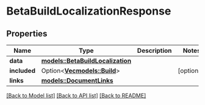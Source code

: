 # BetaBuildLocalizationResponse

## Properties

Name | Type | Description | Notes
------------ | ------------- | ------------- | -------------
**data** | [**models::BetaBuildLocalization**](BetaBuildLocalization.md) |  | 
**included** | Option<[**Vec<models::Build>**](Build.md)> |  | [optional]
**links** | [**models::DocumentLinks**](DocumentLinks.md) |  | 

[[Back to Model list]](../README.md#documentation-for-models) [[Back to API list]](../README.md#documentation-for-api-endpoints) [[Back to README]](../README.md)


